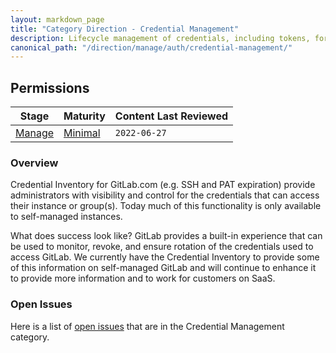 ```yaml
---
layout: markdown_page
title: "Category Direction - Credential Management"
description: Lifecycle management of credentials, including tokens, for both users and group owners/admins
canonical_path: "/direction/manage/auth/credential-management/"
---
```


## Permissions

| **Stage** | **Maturity** | **Content Last Reviewed** |
| --- | --- | --- |
| [Manage](/direction/dev/#manage) | [Minimal](/direction/maturity/) | `2022-06-27` |

### Overview

Credential Inventory for GitLab.com (e.g. SSH and PAT expiration) provide administrators with visibility and control for the credentials that can access their instance or group(s). Today much of this functionality is only available to self-managed instances.

What does success look like? GitLab provides a built-in experience that can be used to monitor, revoke, and ensure rotation of the credentials used to access GitLab. We currently have the Credential Inventory to provide some of this information on self-managed GitLab and will continue to enhance it to provide more information and to work for customers on SaaS.

### Open Issues

Here is a list of [open issues](https://gitlab.com/gitlab-org/gitlab/-/issues/?sort=created_date&state=opened&label_name%5B%5D=Category%3AUser%20Management&first_page_size=20) that are in the Credential Management category.




